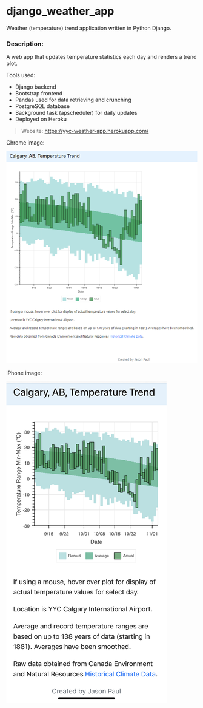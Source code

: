 # django_weather_app
Weather (temperature) trend application written in Python Django.

### Description:
A web app that updates temperature statistics each day and renders a trend plot.

Tools used:
* Django backend
* Bootstrap frontend
* Pandas used for data retrieving and crunching
* PostgreSQL database
* Background task (apscheduler) for daily updates
* Deployed on Heroku

> Website:
https://yyc-weather-app.herokuapp.com/

Chrome image:

![Chrome image](./figures/chrome.png )

iPhone image:

![iPhone image](./figures/iPhone.png)

